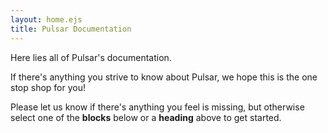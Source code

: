 ```yaml
---
layout: home.ejs
title: Pulsar Documentation
---
```


Here lies all of Pulsar's documentation.

If there's anything you strive to know about Pulsar, we hope this is the one stop shop for you!

Please let us know if there's anything you feel is missing, but otherwise select one of the **blocks** below or a **heading** above to get started.
